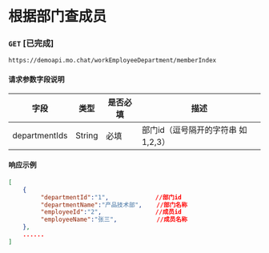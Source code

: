 # 根据部门查成员
### `GET`  [已完成]
```
https://demoapi.mo.chat/workEmployeeDepartment/memberIndex
```

#### 请求参数字段说明

| 字段  | 类型 | 是否必填 | 描述|
| ------------- | ------------- | ------------------ | ------------------ |
| departmentIds  | String  | 必填 | 部门id（逗号隔开的字符串 如1,2,3） |


#### 响应示例

```json
[
    {
         "departmentId":"1",             //部门id
         "departmentName":"产品技术部",    //部门名称
         "employeeId":"2",               //成员id
         "employeeName":"张三",           //成员名称
    },
    ......
]
```